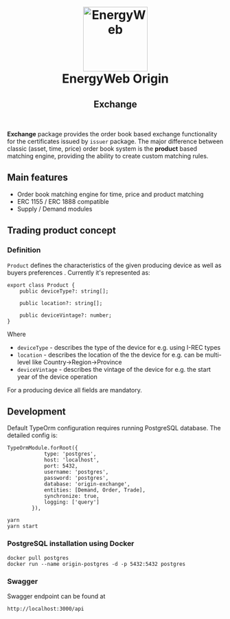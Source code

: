 <h1 align="center">
  <br>
  <a href="https://www.energyweb.org/"><img src="https://www.energyweb.org/wp-content/uploads/2019/04/logo-brand.png" alt="EnergyWeb" width="150"></a>
  <br>
  EnergyWeb Origin
  <br>
  <h2 align="center">Exchange</h2>
  <br>
</h1>

**Exchange** package provides the order book based exchange functionality for the certificates issued by `issuer` package. The major difference between classic (asset, time, price) order book system is the **product** based matching engine, providing the ability to create custom matching rules.

## Main features
- Order book matching engine for time, price and product matching
- ERC 1155 / ERC 1888 compatible
- Supply / Demand modules 

## Trading product concept

### Definition

`Product` defines the characteristics of the given producing device as well as buyers preferences . Currently it's represented as:

```
export class Product {
    public deviceType?: string[];

    public location?: string[];

    public deviceVintage?: number;
}
```

Where

- `deviceType` - describes the type of the device for e.g. using I-REC types
- `location` - describes the location of the the device for e.g. can be multi-level like Country->Region->Province
- `deviceVintage` - describes the vintage of the device for e.g. the start year of the device operation

For a producing device all fields are mandatory.

## Development

Default TypeOrm configuration requires running PostgreSQL database. The detailed config is:

```
TypeOrmModule.forRoot({
            type: 'postgres',
            host: 'localhost',
            port: 5432,
            username: 'postgres',
            password: 'postgres',
            database: 'origin-exchange',
            entities: [Demand, Order, Trade],
            synchronize: true,
            logging: ['query']
        }),
```

```
yarn
yarn start
```

### PostgreSQL installation using Docker

```
docker pull postgres
docker run --name origin-postgres -d -p 5432:5432 postgres
```

### Swagger

Swagger endpoint can be found at

`http://localhost:3000/api`
